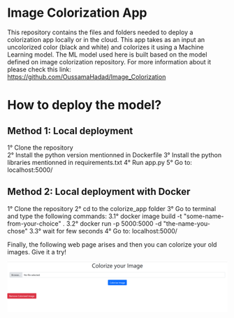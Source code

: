 # Image Colorization App
This repository contains the files and folders needed to deploy a colorization app locally or in the cloud.
This app takes as an input an uncolorized color (black and white) and colorizes it using a Machine Learning model. 
The ML model used here is built based on the model defined on image colorization repository. For more information about it please check this link: https://github.com/OussamaHadad/Image_Colorization

# How to deploy the model?
## Method 1:  Local deployment
1° Clone the repository\
2° Install the python version mentionned in Dockerfile
3° Install the python libraries mentionned in requirements.txt
4° Run app.py
5° Go to: localhost:5000/

## Method 2: Local deployment with Docker
1° Clone the repository
2° cd to the colorize_app folder
3° Go to terminal and type the following commands:
  3.1° docker image build -t "some-name-from-your-choice" .
  3.2° docker run -p 5000:5000 -d "the-name-you-chose"
  3.3° wait for few seconds
4° Go to: localhost:5000/

Finally, the following web page arises and then you can colorize your old images.
Give it a try!
<div style="display: flex; justify-content: space-between;">
  <img src="web_app_image.png">
</div>
